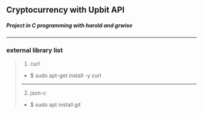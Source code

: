 ## Cryptocurrency with Upbit API
##### Project in C programming with harold and grwise
---
### external library list
> 1. curl
> + $ sudo apt-get install -y curl
> ***
> 2. json-c
> + $ sudo apt install git
